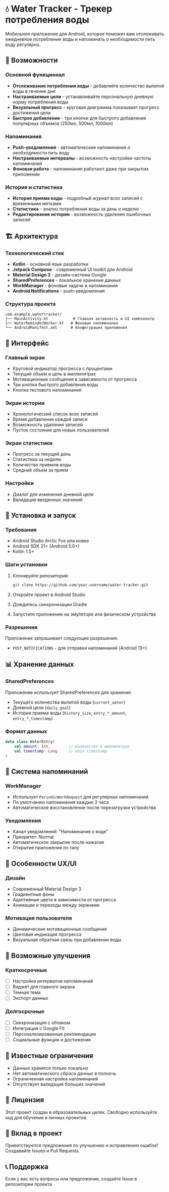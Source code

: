 # 💧 Water Tracker - Трекер потребления воды

Мобильное приложение для Android, которое поможет вам отслеживать ежедневное потребление воды и напоминать о необходимости пить воду регулярно.

## 📱 Возможности

### Основной функционал
- **Отслеживание потребления воды** - добавляйте количество выпитой воды в течение дня
- **Настраиваемые цели** - устанавливайте персональную дневную норму потребления воды
- **Визуальный прогресс** - круговая диаграмма показывает прогресс достижения цели
- **Быстрое добавление** - три кнопки для быстрого добавления популярных объемов (250мл, 500мл, 1000мл)

### Напоминания
- **Push-уведомления** - автоматические напоминания о необходимости пить воду
- **Настраиваемые интервалы** - возможность настройки частоты напоминаний
- **Фоновая работа** - напоминания работают даже при закрытом приложении

### История и статистика
- **История приема воды** - подробный журнал всех записей с временными метками
- **Статистика** - анализ потребления воды за день и неделю
- **Редактирование истории** - возможность удаления ошибочных записей

## 🏗️ Архитектура

### Технологический стек
- **Kotlin** - основной язык разработки
- **Jetpack Compose** - современный UI toolkit для Android
- **Material Design 3** - дизайн-система Google
- **SharedPreferences** - локальное хранение данных
- **WorkManager** - фоновые задачи и напоминания
- **Android Notifications** - push-уведомления

### Структура проекта
```
com.example.watertracker/
├── MainActivity.kt           # Главная активность и UI компоненты
├── WaterReminderWorker.kt   # Фоновые напоминания
└── AndroidManifest.xml      # Конфигурация приложения
```

## 🎨 Интерфейс

### Главный экран
- Круговой индикатор прогресса с процентами
- Текущий объем и цель в миллилитрах
- Мотивационные сообщения в зависимости от прогресса
- Три кнопки быстрого добавления воды
- Кнопка тестового напоминания

### Экран истории
- Хронологический список всех записей
- Время добавления каждой записи
- Возможность удаления записей
- Пустое состояние для новых пользователей

### Экран статистики
- Прогресс за текущий день
- Статистика за неделю
- Количество приемов воды
- Средний объем за прием

### Настройки
- Диалог для изменения дневной цели
- Валидация введенных значений

## 🔧 Установка и запуск

### Требования
- Android Studio Arctic Fox или новее
- Android SDK 21+ (Android 5.0+)
- Kotlin 1.5+

### Шаги установки
1. Клонируйте репозиторий:
   ```bash
   git clone https://github.com/your-username/water-tracker.git
   ```

2. Откройте проект в Android Studio

3. Дождитесь синхронизации Gradle

4. Запустите приложение на эмуляторе или физическом устройстве

### Разрешения
Приложение запрашивает следующие разрешения:
- `POST_NOTIFICATIONS` - для отправки напоминаний (Android 13+)

## 📊 Хранение данных

### SharedPreferences
Приложение использует SharedPreferences для хранения:
- Текущего количества выпитой воды (`current_water`)
- Дневной цели (`daily_goal`) 
- Истории приема воды (`history_size`, `entry_*_amount`, `entry_*_timestamp`)

### Формат данных
```kotlin
data class WaterEntry(
    val amount: Int,        // Количество в миллилитрах
    val timestamp: Long     // Unix timestamp
)
```

## 🔔 Система напоминаний

### WorkManager
- Использует `PeriodicWorkRequest` для регулярных напоминаний
- По умолчанию напоминания каждые 2 часа
- Автоматическое восстановление после перезагрузки устройства

### Уведомления
- Канал уведомлений: "Напоминания о воде"
- Приоритет: Normal
- Автоматическое закрытие после нажатия
- Открытие приложения по тапу

## 🎯 Особенности UX/UI

### Дизайн
- Современный Material Design 3
- Градиентные фоны
- Адаптивные цвета в зависимости от прогресса
- Анимации и переходы между экранами

### Мотивация пользователя
- Динамические мотивационные сообщения
- Цветовая индикация прогресса
- Визуальная обратная связь при добавлении воды

## 🚀 Возможные улучшения

### Краткосрочные
- [ ] Настройка интервалов напоминаний
- [ ] Виджет для главного экрана
- [ ] Темная тема
- [ ] Экспорт данных

### Долгосрочные
- [ ] Синхронизация с облаком
- [ ] Интеграция с Google Fit
- [ ] Персонализированные рекомендации
- [ ] Социальные функции и достижения

## 🐛 Известные ограничения

- Данные хранятся только локально
- Нет автоматического сброса данных в полночь
- Ограниченная настройка напоминаний
- Отсутствует валидация больших значений

## 📄 Лицензия

Этот проект создан в образовательных целях. Свободно используйте код для обучения и личных проектов.

## 👥 Вклад в проект

Приветствуются предложения по улучшению и исправлению ошибок! Создавайте Issues и Pull Requests.

## 📞 Поддержка

Если у вас есть вопросы или предложения, создайте Issue в репозитории проекта.
